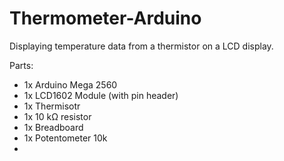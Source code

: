 # Thermometer-Arduino
Displaying temperature data from a thermistor on a LCD display.

Parts:
* 1x Arduino Mega 2560
* 1x LCD1602 Module (with pin header)
* 1x Thermisotr
* 1x 10 kΩ resistor
* 1x Breadboard
* 1x Potentometer 10k
* 
